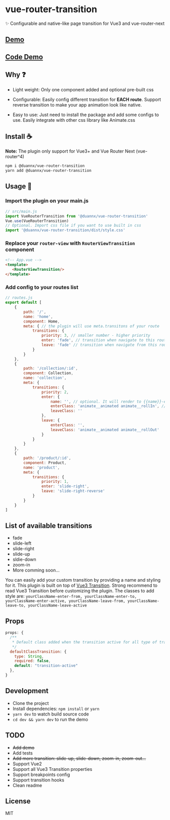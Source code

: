 # vue-router-transition
✨ Configurable and native-like page transition for Vue3 and vue-router-next

## [Demo](https://duannx.github.io/vue-router-transition/)

## [Code Demo](https://github.com/duannx/vue-router-transition/tree/master/dev/src)

## Why :question:
 - Light weight: Only one component added and optional pre-built css
   
 - Configurable: Easily config different transition for **EACH route**. Support reverse transition to make your app animation look like native.
   
 - Easy to use: Just need to install the package and add some configs to use. Easily integrate with other css library like Animate.css
 
## Install :coffee:
**Note:** The plugin only support for Vue3+ and Vue Router Next (vue-router^4)

```bash
npm i @duannx/vue-router-transition
yarn add @duannx/vue-router-transition
```

## Usage :rocket:
### Import the plugin on your main.js
```js
// src/main.js
import VueRouterTransition from '@duannx/vue-router-transition'
Vue.use(VueRouterTransition)
// Optional. Import css file if you want to use built in css
import '@duannx/vue-router-transition/dist/style.css'
```
### Replace your `router-view` with `RouterViewTransition` component
```html
<!-- App.vue -->
<template>
   <RouterViewTransition/>
</template>
```
### Add config to your routes list
```js
// routes.js
export default [
    {
        path: '/',
        name: 'home',
        component: Home,
        meta: { // the plugin will use meta.transitons of your route
            transitions: {
                priority: 3, // smaller number - higher priority
                enter: 'fade', // transition when navigate to this route
                leave: 'fade' // transition when navigate from this route
            }
        }
    },
    {
        path: '/collection/:id',
        component: Collection,
        name: 'collection',
        meta: {
            transitions: {
                priority: 2,
                enter: {
                    name: '', // optional. It will render to {{name}}-enter-to {{name}}-enter-from {{name}}-leave-to {{name}}-leave-from
                    enterClass: 'animate__animated animate__rollIn', // integrate with animate.css.
                    leaveClass: ''
                },
                leave: {
                    enterClass: '',
                    leaveClass: 'animate__animated animate__rollOut'
                }
            }
        }
    },
    {
        path: '/product/:id',
        component: Product,
        name: 'product',
        meta: {
            transitions: {
                priority: 1,
                enter: 'slide-right',
                leave: 'slide-right-reverse'
            }
        }
    }
]
```


## List of available transitions
- fade
- slide-left
- slide-right
- slide-up
- sldie-down
- zoom-in
- More comming soon...

You can easily add your custom transition by providing a name and styling for it. This plugin is built on top of [Vue3 Transition](https://v3.vuejs.org/guide/transitions-overview.html). Strong recommend to read Vue3 Transition before customizing the plugin. The classes to add style are: `yourClassName-enter-from, yourClassName-enter-to, yourClassName-enter-active, yourClassName-leave-from, yourClassName-leave-to, yourClassName-leave-active`

## Props 
```js
props: {
  /**
   * Default class added when the transition active for all type of transitions
   */
  defaultClassTransition: {
    type: String,
    required: false,
    default: "transition-active"
  },  
}
```

## Development
- Clone the project
- Install dependencies: `npm install` or `yarn`
- `yarn dev` to watch build source code
- `cd dev && yarn dev` to run the demo

## TODO
- <del> Add demo </del>
- Add tests
- <del> Add more transition: slide-up, slide-down, zoom-in, zoom-out... </del>
- Support Vue2
- Support all Vue3 Transition properties
- Support breakpoints config
- Support transition hooks
- Clean readme

## License
MIT
